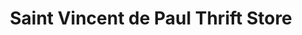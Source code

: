 ---
title: "Saint Vincent de Paul Thrift Store"
url: /falmouth/saint-vincent-de-paul-thrift-store/
shop: Gebrauchtwaren
---